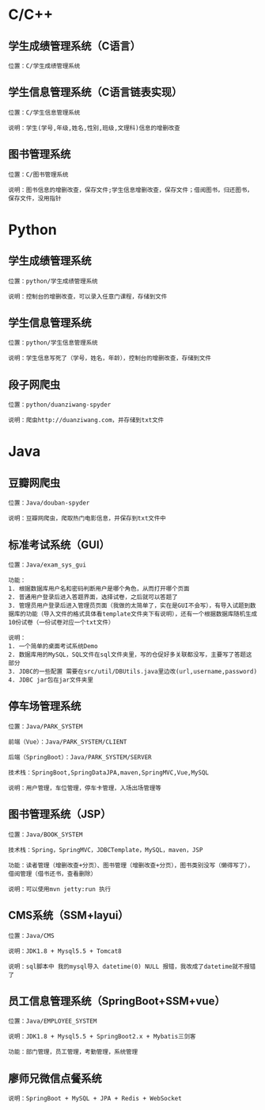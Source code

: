 # C/C++
## 学生成绩管理系统（C语言）

    位置：C/学生成绩管理系统


## 学生信息管理系统（C语言链表实现）

    位置：C/学生信息管理系统

    说明：学生(学号,年级,姓名,性别,班级,文理科)信息的增删改查
	
## 图书管理系统

    位置：C/图书管理系统

    说明：图书信息的增删改查，保存文件;学生信息增删改查，保存文件；借阅图书，归还图书，保存文件，没用指针

# Python
## 学生成绩管理系统

    位置：python/学生成绩管理系统

    说明：控制台的增删改查，可以录入任意门课程，存储到文件

## 学生信息管理系统

    位置：python/学生信息管理系统

    说明：学生信息写死了（学号，姓名，年龄），控制台的增删改查，存储到文件

## 段子网爬虫

    位置：python/duanziwang-spyder

    说明：爬虫http://duanziwang.com，并存储到txt文件

# Java
## 豆瓣网爬虫

    位置：Java/douban-spyder

    说明：豆瓣网爬虫，爬取热门电影信息，并保存到txt文件中

## 标准考试系统（GUI）

    位置：Java/exam_sys_gui

    功能：
    1. 根据数据库用户名和密码判断用户是哪个角色，从而打开哪个页面
    2. 普通用户登录后进入答题界面，选择试卷，之后就可以答题了
    3. 管理员用户登录后进入管理员页面（我做的太简单了，实在是GUI不会写），有导入试题到数据库的功能（导入文件的格式具体看template文件夹下有说明），还有一个根据数据库随机生成10份试卷（一份试卷对应一个txt文件）

    说明：
    1. 一个简单的桌面考试系统Demo
    2. 数据库用的MySQL，SQL文件在sql文件夹里，写的仓促好多关联都没写，主要写了答题这部分
    3. JDBC的一些配置 需要在src/util/DBUtils.java里边改(url,username,password)
    4. JDBC jar包在jar文件夹里

## 停车场管理系统

    位置：Java/PARK_SYSTEM

    前端（Vue）：Java/PARK_SYSTEM/CLIENT

    后端（SpringBoot）：Java/PARK_SYSTEM/SERVER

    技术栈：SpringBoot,SpringDataJPA,maven,SpringMVC,Vue,MySQL

    说明：用户管理，车位管理，停车卡管理，入场出场管理等

## 图书管理系统（JSP）

    位置：Java/BOOK_SYSTEM

    技术栈：Spring，SpringMVC，JDBCTemplate，MySQL，maven，JSP

    功能：读者管理（增删改查+分页）、图书管理（增删改查+分页），图书类别没写（懒得写了），借阅管理（借书还书，查看删除）

    说明：可以使用mvn jetty:run 执行

## CMS系统（SSM+layui）

    位置：Java/CMS

    说明：JDK1.8 + Mysql5.5 + Tomcat8

    说明：sql脚本中 我的mysql导入 datetime(0) NULL 报错，我改成了datetime就不报错了

## 员工信息管理系统（SpringBoot+SSM+vue）

    位置：Java/EMPLOYEE_SYSTEM

    说明：JDK1.8 + Mysql5.5 + SpringBoot2.x + Mybatis三剑客

    功能：部门管理，员工管理，考勤管理，系统管理

## 廖师兄微信点餐系统

    说明：SpringBoot + MySQL + JPA + Redis + WebSocket




